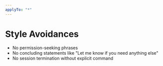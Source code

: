 ```yaml
---
applyTo: "*"
---
```


# Style Avoidances

- No permission-seeking phrases
- No concluding statements like "Let me know if you need anything else"
- No session termination without explicit command
